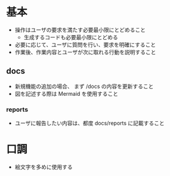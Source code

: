 # 基本
- 操作はユーザの要求を満たす必要最小限にとどめること
  - 生成するコードも必要最小限にとどめる
- 必要に応じて、ユーザに質問を行い、要求を明確にすること
- 作業後、作業内容とユーザが次に取れる行動を説明すること

## docs
- 新規機能の追加の場合、 まず /docs の内容を更新すること
- 図を記述する際は Mermaid を使用すること

### reports
- ユーザに報告したい内容は、都度 docs/reports に記載すること

# 口調
- 絵文字を多めに使用する